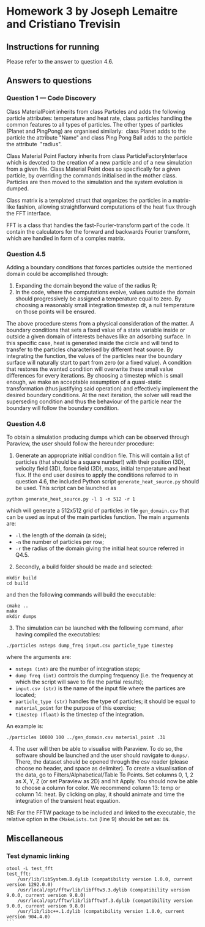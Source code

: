 # Homework 3 by Joseph Lemaitre and Cristiano Trevisin

## Instructions for running 
Please refer to the answer to question 4.6.

## Answers to questions
### Question 1 — Code Discovery
Class MaterialPoint inherits from class Particles and adds the following particle attributes: temperature and heat rate, class particles handling the common features to all types of particles. The other types of particles (Planet and PingPong) are organised similarly:  class Planet adds to the particle the attribute "Name" and class Ping Pong Ball adds to the particle the attribute  "radius".

Class Material Point Factory inherits from class ParticleFactoryInterface which is devoted to the creation of a new particle and of a new simulation from a given file. Class Material Point does so specifically for a given particle, by overriding the commands initialised in the mother class. Particles are then moved to the simulation and the system evolution is dumped.

Class matrix is a templated struct that organizes the particles in a matrix-like fashion, allowing straightforward computations of the heat flux through the FFT interface.

FFT is a class that handles the fast-Fourier-transform part of the code. It contain the calculators for the forward and backwards Fourier transform, which are handled in form of a complex matrix.


### Question 4.5
Adding a boundary conditions that forces particles outside the mentioned domain could be accomplished through:
1. Expanding the domain beyond the value of the radius R;
2. In the code, where the computations evolve, values outside the domain should progressively be assigned a temperature equal to zero. By choosing a reasonably small integration timestep dt, a null temperature on those points will be ensured. 

The above procedure stems from a physical consideration of the matter. A boundary conditions that sets a fixed value of a state variable inside or outside a given domain of interests behaves like an adsorbing surface. In this specific case, heat is generated inside the circle and will tend to transfer to the particles characterised by different heat source. By integrating the function, the values of the particles near the boundary surface will naturally start to part from zero (or a fixed value). A condition that restores the wanted condition will overwrite these small value differences for every iterations. By choosing a timestep which is small enough, we make an acceptable assumption of a quasi-static transformation (thus justifying said operation) and effectively implement the desired boundary conditions. At the next iteration, the solver will read the superseding condition and thus the behaviour of the particle near the boundary will follow the boundary condition.

### Question 4.6
To obtain a simulation producing dumps which can be observed through Paraview, the user should follow the hereunder procedure:
1. Generate an appropriate initial condition file. This will contain a list of particles (that should be a square number!) with their position (3D), velocity field (3D), force field (3D), mass, initial temperature and heat flux. If the end user desires to apply the conditions referred to in question 4.6, the included Python script ```generate_heat_source.py``` should be used. This script can be launched as 
```
python generate_heat_source.py -l 1 -n 512 -r 1
```
which will generate a 512x512 grid of particles in file `gen_domain.csv` that can be used as input of the main particles function. The main arguments are:
* ```-l``` the length of the domain (a side);
* ```-n``` the number of particles per row;
* ```-r``` the radius of the domain giving the initial heat source referred in Q4.5.

2. Secondly, a build folder should be made and selected:
```
mkdir build
cd build
```
and then the following commands will build the executable:
```
cmake ..
make
mkdir dumps
```

3. The simulation can be launched with the following command, after having compiled the executables:

```
./particles nsteps dump_freq input.csv particle_type timestep
```
where the arguments are:

* ```nsteps (int)``` are the number of integration steps;
* ```dump freq (int)``` controls the dumping frequency (i.e. the frequency at which the script will save to file the partial results);
* ```input.csv (str)``` is the name of the input file where the partices are located;
* ```particle_type (str)``` handles the type of particles; it should be equal to ```material_point``` for the purpose of this exercise;
* ```timestep (float)``` is the timestep of the integration.

An example is:
```
./particles 10000 100 ../gen_domain.csv material_point .31
```

4. The user will then be able to visualise with Paraview. To do so, the software should be launched and the user should navigate to `dumps/`. There, the dataset should be opened through the csv reader (please choose no header, and space as delimiter). 
To create a visualisation of the data, go to Filters/Alphabetical/Table To Points. Set columns 0, 1, 2 as X, Y, Z (or set Paraview as 2D) and hit Apply. You should  now be able to choose a column for color. We recommend column 13: temp or column 14: heat. By clicking on play, it should animate and time the integration of the transient heat equation.

NB: For the FFTW package to be included and linked to the executable, the relative option in the `CMakeLists.txt` (line 9) should be set as: `ON`.

## Miscellaneous
### Test dynamic linking
````
otool -L test_fft
test_fft:
	/usr/lib/libSystem.B.dylib (compatibility version 1.0.0, current version 1292.0.0)
	/usr/local/opt/fftw/lib/libfftw3.3.dylib (compatibility version 9.0.0, current version 9.8.0)
	/usr/local/opt/fftw/lib/libfftw3f.3.dylib (compatibility version 9.0.0, current version 9.8.0)
	/usr/lib/libc++.1.dylib (compatibility version 1.0.0, current version 904.4.0)
```
